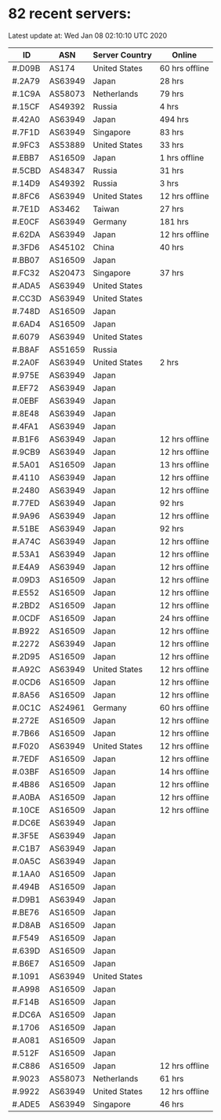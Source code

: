 # 82 recent servers:

Latest update at: Wed Jan 08 02:10:10 UTC 2020

| ID | ASN | Server Country | Online |
| -- | --- | -------------- | ------ |
| #.D09B | AS174 | United States | 60 hrs offline |
| #.2A79 | AS63949 | Japan | 28 hrs |
| #.1C9A | AS58073 | Netherlands | 79 hrs |
| #.15CF | AS49392 | Russia | 4 hrs |
| #.42A0 | AS63949 | Japan | 494 hrs |
| #.7F1D | AS63949 | Singapore | 83 hrs |
| #.9FC3 | AS53889 | United States | 33 hrs |
| #.EBB7 | AS16509 | Japan | 1 hrs offline |
| #.5CBD | AS48347 | Russia | 31 hrs |
| #.14D9 | AS49392 | Russia | 3 hrs |
| #.8FC6 | AS63949 | United States | 12 hrs offline |
| #.7E1D | AS3462 | Taiwan | 27 hrs |
| #.E0CF | AS63949 | Germany | 181 hrs |
| #.62DA | AS63949 | Japan | 12 hrs offline |
| #.3FD6 | AS45102 | China | 40 hrs |
| #.BB07 | AS16509 | Japan | |
| #.FC32 | AS20473 | Singapore | 37 hrs |
| #.ADA5 | AS63949 | United States | |
| #.CC3D | AS63949 | United States | |
| #.748D | AS16509 | Japan | |
| #.6AD4 | AS16509 | Japan | |
| #.6079 | AS63949 | United States | |
| #.B8AF | AS51659 | Russia | |
| #.2A0F | AS63949 | United States | 2 hrs |
| #.975E | AS63949 | Japan | |
| #.EF72 | AS63949 | Japan | |
| #.0EBF | AS63949 | Japan | |
| #.8E48 | AS63949 | Japan | |
| #.4FA1 | AS63949 | Japan | |
| #.B1F6 | AS63949 | Japan | 12 hrs offline |
| #.9CB9 | AS63949 | Japan | 12 hrs offline |
| #.5A01 | AS16509 | Japan | 13 hrs offline |
| #.4110 | AS63949 | Japan | 12 hrs offline |
| #.2480 | AS63949 | Japan | 12 hrs offline |
| #.77ED | AS63949 | Japan | 92 hrs |
| #.9A96 | AS63949 | Japan | 12 hrs offline |
| #.51BE | AS63949 | Japan | 92 hrs |
| #.A74C | AS63949 | Japan | 12 hrs offline |
| #.53A1 | AS63949 | Japan | 12 hrs offline |
| #.E4A9 | AS63949 | Japan | 12 hrs offline |
| #.09D3 | AS16509 | Japan | 12 hrs offline |
| #.E552 | AS16509 | Japan | 12 hrs offline |
| #.2BD2 | AS16509 | Japan | 12 hrs offline |
| #.0CDF | AS16509 | Japan | 24 hrs offline |
| #.B922 | AS16509 | Japan | 12 hrs offline |
| #.2272 | AS63949 | Japan | 12 hrs offline |
| #.2D95 | AS16509 | Japan | 12 hrs offline |
| #.A92C | AS63949 | United States | 12 hrs offline |
| #.0CD6 | AS16509 | Japan | 12 hrs offline |
| #.8A56 | AS16509 | Japan | 12 hrs offline |
| #.0C1C | AS24961 | Germany | 60 hrs offline |
| #.272E | AS16509 | Japan | 12 hrs offline |
| #.7B66 | AS16509 | Japan | 12 hrs offline |
| #.F020 | AS63949 | United States | 12 hrs offline |
| #.7EDF | AS16509 | Japan | 12 hrs offline |
| #.03BF | AS16509 | Japan | 14 hrs offline |
| #.4B86 | AS16509 | Japan | 12 hrs offline |
| #.A0BA | AS16509 | Japan | 12 hrs offline |
| #.10CE | AS16509 | Japan | 12 hrs offline |
| #.DC6E | AS63949 | Japan | |
| #.3F5E | AS63949 | Japan | |
| #.C1B7 | AS63949 | Japan | |
| #.0A5C | AS63949 | Japan | |
| #.1AA0 | AS16509 | Japan | |
| #.494B | AS16509 | Japan | |
| #.D9B1 | AS63949 | Japan | |
| #.BE76 | AS16509 | Japan | |
| #.D8AB | AS16509 | Japan | |
| #.F549 | AS16509 | Japan | |
| #.639D | AS16509 | Japan | |
| #.B6E7 | AS16509 | Japan | |
| #.1091 | AS63949 | United States | |
| #.A998 | AS16509 | Japan | |
| #.F14B | AS16509 | Japan | |
| #.DC6A | AS16509 | Japan | |
| #.1706 | AS16509 | Japan | |
| #.A081 | AS16509 | Japan | |
| #.512F | AS16509 | Japan | |
| #.C886 | AS16509 | Japan | 12 hrs offline |
| #.9023 | AS58073 | Netherlands | 61 hrs |
| #.9922 | AS63949 | United States | 12 hrs offline |
| #.ADE5 | AS63949 | Singapore | 46 hrs |

